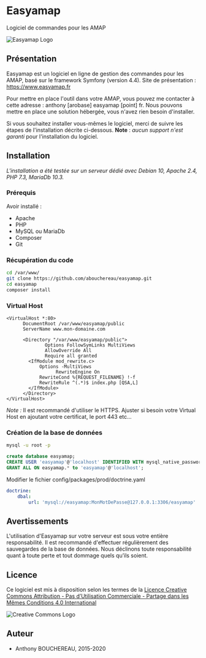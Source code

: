 # Easyamap
Logiciel de commandes pour les AMAP

![Easyamap Logo](https://www.easyamap.fr/images/logo-easy-amap-160.png)

## Présentation
Easyamap est un logiciel en ligne de gestion des commandes pour les AMAP, basé sur le framework Symfony (version 4.4). 
Site de présentation : https://www.easyamap.fr

Pour mettre en place l'outil dans votre AMAP, vous pouvez me contacter à cette adresse : anthony [arobase] easyamap [point] fr.
Nous pouvons mettre en place une solution hébergée, vous n'avez rien besoin d'installer.

Si vous souhaitez installer vous-mêmes le logiciel, merci de suivre les étapes de l'installation décrite ci-dessous.
**Note** : _aucun support n'est garanti_ pour l'installation du logiciel.

## Installation
_L'installation a été testée sur un serveur dédié avec Debian 10, Apache 2.4, PHP 7.3, MariaDb 10.3._

### Prérequis
Avoir installé :
* Apache 
* PHP 
* MySQL ou MariaDb
* Composer
* Git

### Récupération du code
```bash
cd /var/www/
git clone https://github.com/abouchereau/easyamap.git
cd easyamap
composer install
```

### Virtual Host
```
<VirtualHost *:80>
      DocumentRoot /var/www/easyamap/public
      ServerName www.mon-domaine.com

      <Directory "/var/www/easyamap/public">
              Options FollowSymLinks MultiViews
              AllowOverride All
              Require all granted
        <IfModule mod_rewrite.c>
            Options -MultiViews
                  RewriteEngine On
            RewriteCond %{REQUEST_FILENAME} !-f
            RewriteRule ^(.*)$ index.php [QSA,L]
        </IfModule>
      </Directory>
</VirtualHost>
```
_Note :_ Il est recommandé d'utiliser le HTTPS. Ajuster si besoin votre Virtual Host en ajoutant votre certificat, le port 443 etc...

### Création de la base de données
```bash
mysql -u root -p
```
```sql
create database easyamap;
CREATE USER 'easyamap'@'localhost' IDENTIFIED WITH mysql_native_password BY 'MonMotDePasse';
GRANT ALL ON easyamap.* to 'easyamap'@'localhost';
```
Modifier le fichier config/packages/prod/doctrine.yaml

```yml
doctrine:
    dbal:
        url: 'mysql://easyamap:MonMotDePasse@127.0.0.1:3306/easyamap'
```


## Avertissements
L'utilisation d'Easyamap sur votre serveur est sous votre entière responsabilité.
Il est recommandé d'effectuer régulièrement des sauvegardes de la base de données.
Nous déclinons toute responsabilité quant à toute perte et tout dommage quels qu’ils soient.

## Licence
Ce logiciel est mis à disposition selon les termes de la [Licence Creative Commons Attribution - Pas d’Utilisation Commerciale - Partage dans les Mêmes Conditions 4.0 International](http://creativecommons.org/licenses/by-nc-sa/4.0/)

![Creative Commons Logo](https://i.creativecommons.org/l/by-nc-sa/4.0/88x31.png)

## Auteur
* Anthony BOUCHEREAU, 2015-2020

